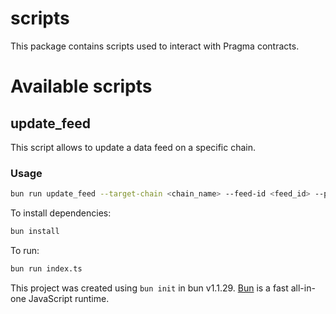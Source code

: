 # scripts

This package contains scripts used to interact with Pragma contracts.

# Available scripts

## update_feed

This script allows to update a data feed on a specific chain.

### Usage

```bash
bun run update_feed --target-chain <chain_name> --feed-id <feed_id> --private-key <private_key>
```


To install dependencies:

```bash
bun install
```

To run:

```bash
bun run index.ts
```

This project was created using `bun init` in bun v1.1.29. [Bun](https://bun.sh) is a fast all-in-one JavaScript runtime.
